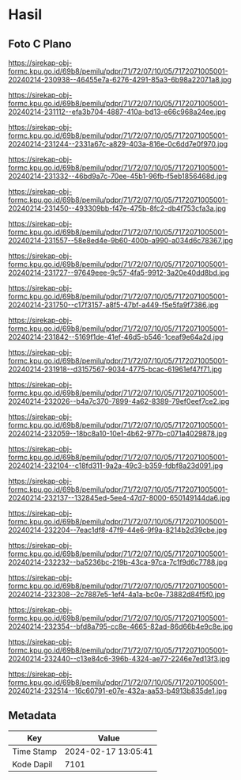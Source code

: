 # Hasil

## Foto C Plano

https://sirekap-obj-formc.kpu.go.id/69b8/pemilu/pdpr/71/72/07/10/05/7172071005001-20240214-230938--46455e7a-6276-4291-85a3-6b98a22071a8.jpg

https://sirekap-obj-formc.kpu.go.id/69b8/pemilu/pdpr/71/72/07/10/05/7172071005001-20240214-231112--efa3b704-4887-410a-bd13-e66c968a24ee.jpg

https://sirekap-obj-formc.kpu.go.id/69b8/pemilu/pdpr/71/72/07/10/05/7172071005001-20240214-231244--2331a67c-a829-403a-816e-0c6dd7e0f970.jpg

https://sirekap-obj-formc.kpu.go.id/69b8/pemilu/pdpr/71/72/07/10/05/7172071005001-20240214-231332--46bd9a7c-70ee-45b1-96fb-f5eb1856468d.jpg

https://sirekap-obj-formc.kpu.go.id/69b8/pemilu/pdpr/71/72/07/10/05/7172071005001-20240214-231450--493309bb-f47e-475b-8fc2-db4f753cfa3a.jpg

https://sirekap-obj-formc.kpu.go.id/69b8/pemilu/pdpr/71/72/07/10/05/7172071005001-20240214-231557--58e8ed4e-9b60-400b-a990-a034d6c78367.jpg

https://sirekap-obj-formc.kpu.go.id/69b8/pemilu/pdpr/71/72/07/10/05/7172071005001-20240214-231727--97649eee-9c57-4fa5-9912-3a20e40dd8bd.jpg

https://sirekap-obj-formc.kpu.go.id/69b8/pemilu/pdpr/71/72/07/10/05/7172071005001-20240214-231750--c17f3157-a8f5-47bf-a449-f5e5fa9f7386.jpg

https://sirekap-obj-formc.kpu.go.id/69b8/pemilu/pdpr/71/72/07/10/05/7172071005001-20240214-231842--5169f1de-41ef-46d5-b546-1ceaf9e64a2d.jpg

https://sirekap-obj-formc.kpu.go.id/69b8/pemilu/pdpr/71/72/07/10/05/7172071005001-20240214-231918--d3157567-9034-4775-bcac-61961ef47f71.jpg

https://sirekap-obj-formc.kpu.go.id/69b8/pemilu/pdpr/71/72/07/10/05/7172071005001-20240214-232026--b4a7c370-7899-4a62-8389-79ef0eef7ce2.jpg

https://sirekap-obj-formc.kpu.go.id/69b8/pemilu/pdpr/71/72/07/10/05/7172071005001-20240214-232059--18bc8a10-10e1-4b62-977b-c071a4029878.jpg

https://sirekap-obj-formc.kpu.go.id/69b8/pemilu/pdpr/71/72/07/10/05/7172071005001-20240214-232104--c18fd311-9a2a-49c3-b359-fdbf8a23d091.jpg

https://sirekap-obj-formc.kpu.go.id/69b8/pemilu/pdpr/71/72/07/10/05/7172071005001-20240214-232137--132845ed-5ee4-47d7-8000-650149144da6.jpg

https://sirekap-obj-formc.kpu.go.id/69b8/pemilu/pdpr/71/72/07/10/05/7172071005001-20240214-232204--7eac1df8-47f9-44e6-9f9a-8214b2d39cbe.jpg

https://sirekap-obj-formc.kpu.go.id/69b8/pemilu/pdpr/71/72/07/10/05/7172071005001-20240214-232232--ba5236bc-219b-43ca-97ca-7c1f9d6c7788.jpg

https://sirekap-obj-formc.kpu.go.id/69b8/pemilu/pdpr/71/72/07/10/05/7172071005001-20240214-232308--2c7887e5-1ef4-4a1a-bc0e-73882d84f5f0.jpg

https://sirekap-obj-formc.kpu.go.id/69b8/pemilu/pdpr/71/72/07/10/05/7172071005001-20240214-232354--bfd8a795-cc8e-4665-82ad-86d66b4e9c8e.jpg

https://sirekap-obj-formc.kpu.go.id/69b8/pemilu/pdpr/71/72/07/10/05/7172071005001-20240214-232440--c13e84c6-396b-4324-ae77-2246e7ed13f3.jpg

https://sirekap-obj-formc.kpu.go.id/69b8/pemilu/pdpr/71/72/07/10/05/7172071005001-20240214-232514--16c60791-e07e-432a-aa53-b4913b835de1.jpg


## Metadata

| Key        | Value               |
| ---------- | ------------------- |
| Time Stamp | 2024-02-17 13:05:41 |
| Kode Dapil | 7101                |



